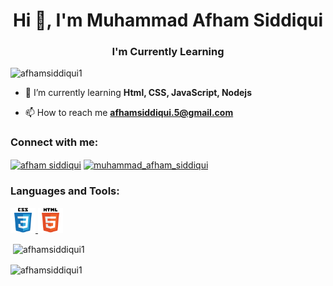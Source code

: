 <h1 align="center">Hi 👋, I'm Muhammad Afham Siddiqui</h1>
<h3 align="center">I'm Currently Learning</h3>

<p align="left"> <img src="https://komarev.com/ghpvc/?username=afhamsiddiqui1&label=Profile%20views&color=0e75b6&style=flat" alt="afhamsiddiqui1" /> </p>

- 🌱 I’m currently learning **Html, CSS, JavaScript, Nodejs**

- 📫 How to reach me **afhamsiddiqui.5@gmail.com**

<h3 align="left">Connect with me:</h3>
<p align="left">
<a href="https://linkedin.com/in/afham siddiqui" target="blank"><img align="center" src="https://raw.githubusercontent.com/rahuldkjain/github-profile-readme-generator/master/src/images/icons/Social/linked-in-alt.svg" alt="afham siddiqui" height="30" width="40" /></a>
<a href="https://instagram.com/muhammad_afham_siddiqui" target="blank"><img align="center" src="https://raw.githubusercontent.com/rahuldkjain/github-profile-readme-generator/master/src/images/icons/Social/instagram.svg" alt="muhammad_afham_siddiqui" height="30" width="40" /></a>
</p>

<h3 align="left">Languages and Tools:</h3>
<p align="left"> <a href="https://www.w3schools.com/css/" target="_blank" rel="noreferrer"> <img src="https://raw.githubusercontent.com/devicons/devicon/master/icons/css3/css3-original-wordmark.svg" alt="css3" width="40" height="40"/> </a> <a href="https://www.w3.org/html/" target="_blank" rel="noreferrer"> <img src="https://raw.githubusercontent.com/devicons/devicon/master/icons/html5/html5-original-wordmark.svg" alt="html5" width="40" height="40"/> </a> </p>

<p>&nbsp;<img align="center" src="https://github-readme-stats.vercel.app/api?username=afhamsiddiqui1&show_icons=true&locale=en" alt="afhamsiddiqui1" /></p>

<p><img align="center" src="https://github-readme-streak-stats.herokuapp.com/?user=afhamsiddiqui1&" alt="afhamsiddiqui1" /></p>
